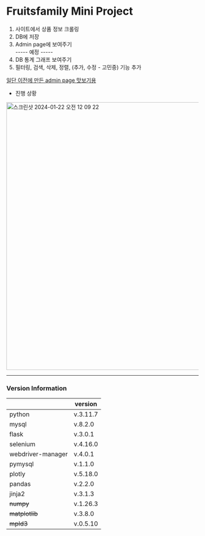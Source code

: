 # Fruitsfamily Mini Project

1. 사이트에서 상품 정보 크롤링  
2. DB에 저장  
3. Admin page에 보여주기  
----- 예정 -----  
4. DB 통계 그래프 보여주기  
5. 필터링, 검색, 삭제, 정렬, (추가, 수정 - 고민중) 기능 추가  

<a href="https://ysolarh.github.io/admin-page/" target="_blank">일단 이전에 만든 admin page 맛보기용</a>

- 진행 상황  
<img width="700" alt="스크린샷 2024-01-22 오전 12 09 22" src="https://github.com/ysolarh/Fruitsfamily-project/assets/70841430/b9e65062-6227-40d9-a266-996678a5a735">

-----
### Version Information
|                   | version  |
|-------------------|----------|
| python            | v.3.11.7 |  
| mysql             | v.8.2.0  |
| flask             | v.3.0.1  |
| selenium          | v.4.16.0 |
| webdriver-manager | v.4.0.1  |
| pymysql           | v.1.1.0  |
| plotly            | v.5.18.0 |
| pandas            | v.2.2.0  |
| jinja2            | v.3.1.3  |
| ~~numpy~~         | v.1.26.3 |
| ~~matplotlib~~    | v.3.8.0  |
| ~~mpld3~~         | v.0.5.10 |

